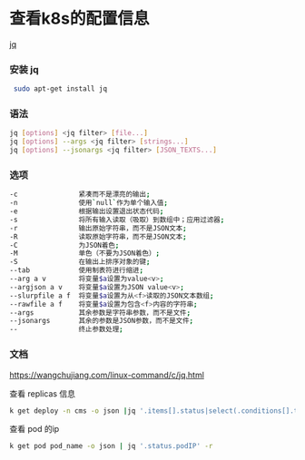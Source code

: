 # 查看k8s的配置信息



[jq](https://github.com/jqlang/jq)



###  安装 jq

```sh
 sudo apt-get install jq
```
### 语法
```sh
jq [options] <jq filter> [file...]
jq [options] --args <jq filter> [strings...]
jq [options] --jsonargs <jq filter> [JSON_TEXTS...]
```

###  选项

```bash
-c               紧凑而不是漂亮的输出;
-n               使用`null`作为单个输入值;
-e               根据输出设置退出状态代码;
-s               将所有输入读取（吸取）到数组中；应用过滤器;
-r               输出原始字符串，而不是JSON文本;
-R               读取原始字符串，而不是JSON文本;
-C               为JSON着色;
-M               单色（不要为JSON着色）;
-S               在输出上排序对象的键;
--tab            使用制表符进行缩进;
--arg a v        将变量$a设置为value<v>;
--argjson a v    将变量$a设置为JSON value<v>;
--slurpfile a f  将变量$a设置为从<f>读取的JSON文本数组;
--rawfile a f    将变量$a设置为包含<f>内容的字符串;
--args           其余参数是字符串参数，而不是文件;
--jsonargs       其余的参数是JSON参数，而不是文件;
--               终止参数处理;

```

### 文档 
https://wangchujiang.com/linux-command/c/jq.html

查看 replicas 信息

```sh
k get deploy -n cms -o json |jq '.items[].status|select(.conditions[].type="Progressing")|.replicas' -r
```



查看 pod 的ip

```sh
k get pod pod_name -o json | jq '.status.podIP' -r
```





